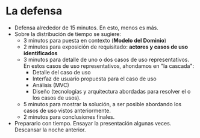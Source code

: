# La defensa

- Defensa alrededor de 15 minutos. En esto, menos es más.
- Sobre la distribución de tiempo se sugiere:
  - 3 minutos para puesta en contexto (**Modelo del Dominio**)
  - 2 minutos para exposición de requisitado: **actores y casos de uso identificados**
  - 3 minutos para detalle de uno o dos casos de uso representativos. En estos casos de uso representativos, ahondamos en "la cascada": 
    - Detalle del caso de uso
    - Interfaz de usuario propuesta para el caso de uso
    - Análisis (MVC)
    - Diseño (tecnologías y arquitectura abordadas para resolver el o los casos de usos).
  - 5 minutos para mostrar la solución, a ser posible abordando los casos de uso vistos anteriormente.
  - 2 minutos para conclusiones finales.
- Prepararlo con tiempo. Ensayar la presentación algunas veces. Descansar la noche anterior.